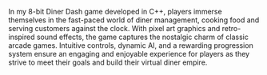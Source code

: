 In my 8-bit Diner Dash game developed in C++, players immerse themselves in the fast-paced world of diner management, cooking food and serving customers against the clock. With pixel art graphics and retro-inspired sound effects, the game captures the nostalgic charm of classic arcade games. Intuitive controls, dynamic AI, and a rewarding progression system ensure an engaging and enjoyable experience for players as they strive to meet their goals and build their virtual diner empire.

